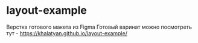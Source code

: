# layout-example
Верстка готового макета из Figma
Готовый варинат можно посмотреть тут - https://khalatyan.github.io/layout-example/
